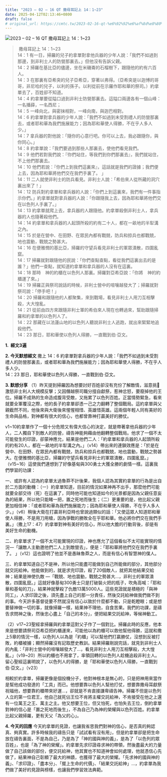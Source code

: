 ```yaml
---
title: "2023 – 02 – 16 QT 撒母耳記上 14：1~23"
date: 2025-04-12T02:13:46+0800
draft: false
# original_url: https://cmtc.tw/2023-02-16-qt-%e6%92%92%e6%af%8d%e8%80%b3%e8%a8%98%e4%b8%8a-14%ef%bc%9a123
---
```


![2023 – 02 – 16 QT 撒母耳記上 14：1\~23](/images/qt.jpg  "2023 – 02 – 16 QT 撒母耳記上 14：1\~23")

>  撒母耳記上 14：1\~23  
> 14：1 有一日，掃羅的兒子約拿單對拿他兵器的少年人說：「我們不如過到那邊，到非利士人的防營那裏去。」但他沒有告訴父親。  
> 14：2 掃羅在基比亞的儘邊，坐在米磯崙的石榴樹下，跟隨他的約有六百人。  
> 14：3 在那裏有亞希突的兒子亞希亞，穿著以弗得。（亞希突是以迦博的哥哥，非尼哈的兒子，以利的孫子。以利從前在示羅作耶和華的祭司。）約拿單去了，百姓卻不知道。  
> 14：4 約拿單要從隘口過到非利士防營那裏去。這隘口兩邊各有一個山峰：一名播薛，一名西尼；  
> 14：5 一峰向北，與密抹相對，一峰向南，與迦巴相對。  
> 14：6 約拿單對拿兵器的少年人說：「我們不如過到未受割禮人的防營那裏去，或者耶和華為我們施展能力；因為耶和華使人得勝，不在乎人多人少。」  
> 14：7 拿兵器的對他說：「隨你的心意行吧。你可以上去，我必跟隨你，與你同心。」  
> 14：8 約拿單說：「我們要過到那些人那裏去，使他們看見我們。  
> 14：9 他們若對我們說：『你們站住，等我們到你們那裏去』，我們就站住，不上他們那裏去。  
> 14：10 他們若說：『你們上到我們這裏來』，這話就是我們的證據；我們便上去，因為耶和華將他們交在我們手裏了。 」  
> 14：11 二人就使非利士的防兵看見。非利士人說：「希伯來人從所藏的洞穴裏出來了！」  
> 14：12 防兵對約拿單和拿兵器的人說：「你們上到這裏來，我們有一件事指示你們。」約拿單就對拿兵器的人說：「你跟隨我上去，因為耶和華將他們交在以色列人手裏了。」  
> 14：13 約拿單就爬上去，拿兵器的人跟隨他。約拿單殺倒非利士人，拿兵器的人也隨著殺他們。  
> 14：14 約拿單和拿兵器的人起頭所殺的約有二十人，都在一畝地的半犁溝之內。  
> 14：15 於是在營中、在田野、在眾民內都有戰兢，防兵和掠兵也都戰兢，地也震動，戰兢之勢甚大。  
> 14：16 在便雅憫的基比亞，掃羅的守望兵看見非利士的軍眾潰散，四圍亂竄。  
> 14：17 掃羅就對跟隨他的民說：「你們查點查點，看從我們這裏出去的是誰？」他們一查點，就知道約拿單和拿兵器的人沒有在這裏。  
> 14：18 那時　神的約櫃在以色列人那裏。掃羅對亞希亞說：「你將　神的約櫃運了來。」  
> 14：19 掃羅正與祭司說話的時候，非利士營中的喧嚷越發大了；掃羅就對祭司說：「停手吧！」  
> 14：20 掃羅和跟隨他的人都聚集，來到戰場，看見非利士人用刀互相擊殺，大大惶亂。  
> 14：21 從前由四方來跟隨非利士軍的希伯來人現在也轉過來，幫助跟隨掃羅和約拿單的以色列人了。  
> 14：22 那藏在以法蓮山地的以色列人聽說非利士人逃跑，就出來緊緊地追殺他們。  
> 14：23 那日，耶和華使以色列人得勝，一直戰到伯‧亞文。

**1.  經文3遍**

**2. 今天默想經文**
撒上 14：6 約拿單對拿兵器的少年人說：「我們不如過到未受割禮人的防營那裏去，或者耶和華為我們施展能力；因為耶和華使人得勝，不在乎人多人少。  
14：23 那日，耶和華使以色列人得勝，一直戰到伯‧亞文。

**3. 默想分享**
（1）昨天提到掃羅因為想要討好百姓卻沒有充份了解敵情，滋意挑𦦟激怒非士利人大規模反擊；又因僭越祭司職分擅自獻祭，惹神忿怒，要廢掉他的王位。掃羅不成熟的生命造成腹背受敵，又拖累了以色列百姓。正當情勢緊急，看來就要全軍覆沒之際，他的長子約拿單卻憑一己之力翻轉了整個戰局。這約拿單與父親截然不同，他後來與大衛後來惺惺相惜、英雄惜英雄。這兩個年輕人同有美好的生命與品格，對神都有很大的信心，也都曾靠神打贏美好的勝仗。

v1\~10約拿單作了一個十分危險又有偉大信心的決定，就是帶著拿他兵器的少年人，二人獨自下到敵人的防營，禱告神能夠藉由他翻轉整個戰局。他求了一個不太可能發生的印證，卻蒙神應允，結果是他們二人：「約拿單和拿兵器的人起頭所殺的約有20人，都在一畝地的半犁溝之內。」（v14）帶出來的連鎖效應是：「於是在營中、在田野、在眾民內都有戰兢，防兵和掠兵也都戰兢，地也震動，戰兢之勢甚大。在便雅憫的基比亞，掃羅的守望兵看見非利士的軍眾潰散，四圍亂竄。」（v15\~16）這使我們連想到了好像基甸與300勇士大獲全勝的劇情一樣。這裏我們學習的功課：

一、或許有人認為約拿單太過魯莽不計後果，我個人認為其實約拿單的行為是出自於二方面的動機：（一）約拿單知道，目前的情況如果神再不出手，那麼他們可能就要全部交待（死）在這裏了，同時他可能也知道如今的光景都是因為父親任意妄為的結果，所以他只能睹一把，置之死地而後生；（二）更重要的是，他比起父親更加相信神：「或者耶和華為我們施展能力；因為耶和華使人得勝，不在乎人多人少。」（v6）稍後大衛在打贏哥利亞時也曾說過類似的話：「又使這眾人知道耶和華使人得勝，不是用刀用槍，因為爭戰的勝敗全在乎耶和華。他必將你們交在我們手裏。」（撒上17：47）約拿單對神有美好的信心，所以他大膽的行動背後，卻是有美好生命的動機。

二、約拿單求了一個不太可能實現的印證，神也應允了這個看似不太可能實現的情況—「讓敵人主動邀他們二人上到敵營去」，便是：「耶和華將他們交在我們手裏了。 」（v12）這也證明了他並不是愚昧魯莽之人，而是有信心有智慧神的僕人。

三、約拿單知道自己不是神，所以他只能盡可能做到自己所能做的部分，其他部分就交託給神。他能做到的，就是求完印證，殺了20個敵人，就把其他結果交給神；結果是神使仇敵 —「戰兢、地也震動，戰兢之勢甚大…，非利士的軍眾潰散，四圍亂竄。」這就好像基甸300勇士只是打破裝火把的瓶子，吹角高喊：「耶和華和基甸的刀」，結果神就擊殺了仇敵13萬5000人。這些見證就是積極的「與神同工」，人求印證之後，須先盡上自己的那一分責任，然後交託給神做我們做不到的事。今天許多基督徒要不然就沒有信心以致於什麼都不動，只是乾瞪眼；或是想要替神做一切的事，就像掃羅一樣，結果神不理他，自食苦果。我們的功課，是禱告求問神之後，然後忠心盡上「自己的本分」，便把結果交託給神，等候神動工。

（2）v17\~23聖經拿掃羅與約拿單這對父子作了一個對比。掃羅此時的反應，他本來是想要請祭司亞希亞把約櫃運來，可能他以為約櫃可以救他幫他得勝，這就和撒上5章的情況一樣，以色列人以為是「約櫃」可以幫他們打贏勝仗，沒想到反被打敗，約櫃被擄；顯然掃羅沒有記取歷史教訓。結果掃羅剛說完話，就見到非利士人的內亂：「非利士營中的喧嚷越發大了…，看見非利士人用刀互相擊殺，大大惶亂。」（v19\~20）所以約櫃也不用拿了，率領回轉的以色列人趁機追殺非利士人。留心聖經這裏明說了，以色列人的得勝，是「耶和華使以色列人得勝，一直戰到伯‧亞文。」（v23）

相較於約拿單，掃羅更像是個投機分子，他對神根本是無心的，只是把神用來當作是幫他成功發達的「工具」而已。他想要靠以色列人幫他打仗，想要靠撒母耳獻祭祝福他，想要靠約櫃帶來好運…，卻就是不肯直接謙卑禱告神。掃羅不但是以色列人立的第一位君王，他自己就死佔王位不肯將主權交託給神，不肯接受在他之上還有一位萬王之王、萬主之主。他又想要王位，但又怕死，也怕失去王位，倒約拿單對神的信心是「置之死地而後生」，不為自己乃為神的榮耀與以色列百姓。約拿單比起父親掃羅，更有天父「為父的心」。

**4. 今天的回應**
今天約拿單的見證，也讓我省思我們對神的信心，是否真的夠認真、夠真實。許多時候我的禱告只是「試試看有沒有用」，但是約拿單卻是把生命放在禱告裏面，不是為自己，乃是為了「神的國與神的義」，是為了「以色列的眾百姓」，也是「為了神的榮耀」。約拿單先求印證尋求神的帶領，然後盡最大的力量做了自己該做的部份，便交託給神，他其實也不知道神會如何處理，他就憑信心先做了，結果神自己彰顯了最大的神蹟，也獲得了最大的榮耀。「先求神的國與神的義」、「求印證」、「盡本分」、「擺上生命的代價」、「結果交託給神」…，約拿單為我們做了美好的見證與榜樣，也讓我們學習效法典範。
